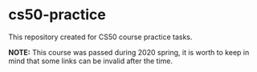 # cs50-practice
This repository created for CS50 course practice tasks. 

**NOTE:** This course was passed during 2020 spring, it is worth to keep in mind that some links can be invalid after the time.